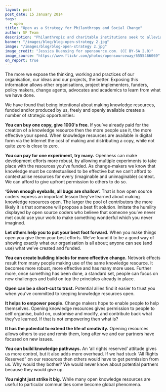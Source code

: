 ```yaml
---
layout: post
post_date: 15 January 2014
tags: 
  - open
title: "Open as a Strategy for Philanthropy and Social Change"
author: SF Team
description: "Philanthropic and charitable institutions seek to alleviate and solve social problems. It is private practice for public good. If we can magnify our spend by allowing others to replicate, we increase the public good we are able to achieve."
banner: "/images/blog/blog-open-strategy 2.jpg"
image: "/images/blog/blog-open-strategy 2.jpg"
image_credit: "Jessica Duensing for opensource.com. (CC BY-SA 2.0)"
image_source: "https://www.flickr.com/photos/opensourceway/6555466069"
on_report: true
---
```


The more we expose the thinking, working and practices of our organisation, our ideas and our projects, the better. Exposing this information allows other organisations, project implementers, funders, policy makers, change agents, advocates and academics to learn from what we have done.

We have found that being intentional about making knowledge resources, funded and/or produced by us, freely and openly available creates a number of strategic opportunities:

**You can buy one copy, give 1000′s free.** If you’ve already paid for the creation of a knowledge resource then the more people use it, the more effective your spend. When knowledge resources are available in digital form via the Internet the cost of making and distributing a copy, while not quite zero is close to zero.

**You can pay for one experiment, try many.** Openness can make development efforts more robust, by allowing multiple experiments to take place with the resources you’ve funded. As change-makers we know that knowledge must be contextualised to be effective but we can’t afford to contextualise resources for every (imaginable and unimaginable) context. We can afford to give upfront permission to others to do so.

**‘Given enough eyeballs, all bugs are shallow’.** That is how open source coders express an important lesson they’ve learned about making knowledge resources open. The larger the pool of contributors the more likely it is that someone will propose a best fit solution. Imitate the humility displayed by open source coders who believe that someone you’ve never met could use your work to make something wonderful which you never imagined.

**Let others help you to put your best foot forward.** When you make things open you give them your best efforts. We’ve found it to be a good way of showing exactly what our organisation is all about; anyone can see (and use) what we’ve created and funded.

**You can create building blocks for more effective change.** Network effects result from many people making use of the same knowledge resource. It becomes more robust, more effective and has many more uses. Further more, once something has been done, a standard set, people can focus on new challenges and build on top the principles already in place.

**Open can be a short-cut to trust.** Potential allies find it easier to trust you when you’ve committed to keeping knowledge resources open.

**It helps to empower people.** Change makers hope to enable people to help themselves. Opening knowledge resources gives permission to people to self organise, build on, customise and modify, and contribute back what they’ve learned. If that is not empowering then what is?

**It has the potential to extend the life of creativity.** Opening resources allows others to use and remix them, long after we and our partners have focused on new issues.

**You can build knowledge pathways.** An ‘all rights reserved’ attitude gives us more control, but it also adds more overhead. If we had stuck “All Rights Reserved” on our resources then others would have to get permission from us. Why would they bother? We would never know about potential partners because they would give up.

**You might just strike it big.** While many open knowledge resources are useful to particular communities some become global phenomena.

